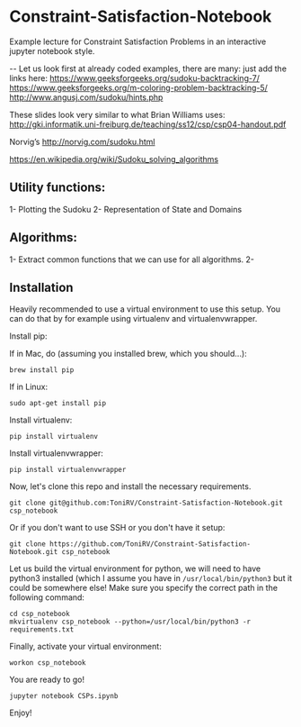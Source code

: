 # Constraint-Satisfaction-Notebook
Example lecture for Constraint Satisfaction Problems in an interactive jupyter notebook style.

-- Let us look first at already coded examples, there are many: just add the links here:
https://www.geeksforgeeks.org/sudoku-backtracking-7/
https://www.geeksforgeeks.org/m-coloring-problem-backtracking-5/
http://www.angusj.com/sudoku/hints.php


These slides look very similar to what Brian Williams uses:
http://gki.informatik.uni-freiburg.de/teaching/ss12/csp/csp04-handout.pdf


Norvig’s
http://norvig.com/sudoku.html


https://en.wikipedia.org/wiki/Sudoku_solving_algorithms


## Utility functions:
1- Plotting the Sudoku
2- Representation of State and Domains

## Algorithms:
1- Extract common functions that we can use for all algorithms.
2- 

## Installation
Heavily recommended to use a virtual environment to use this setup.
You can do that by for example using virtualenv and virtualenvwrapper.

Install pip:

If in Mac, do (assuming you installed brew, which you should...):
```
brew install pip
```

If in Linux:
```
sudo apt-get install pip
```

Install virtualenv:
```
pip install virtualenv
```

Install virtualenvwrapper:
```
pip install virtualenvwrapper
```

Now, let's clone this repo and install the necessary requirements.
```
git clone git@github.com:ToniRV/Constraint-Satisfaction-Notebook.git csp_notebook
```
Or if you don't want to use SSH or you don't have it setup:
```
git clone https://github.com/ToniRV/Constraint-Satisfaction-Notebook.git csp_notebook
```

Let us build the virtual environment for python, we will need to have python3 installed (which I assume you have in `/usr/local/bin/python3` but it could be somewhere else! Make sure you specify the correct path in the following command:
```
cd csp_notebook
mkvirtualenv csp_notebook --python=/usr/local/bin/python3 -r requirements.txt
```

Finally, activate your virtual environment:
```
workon csp_notebook
```

You are ready to go!
```
jupyter notebook CSPs.ipynb
```
Enjoy!

